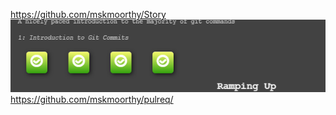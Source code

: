 
https://github.com/mskmoorthy/Story
![alt-text](https://raw.githubusercontent.com/winstonian32/csci2961/master/Lab%203/4levels.PNG)
https://github.com/mskmoorthy/pulreq/
